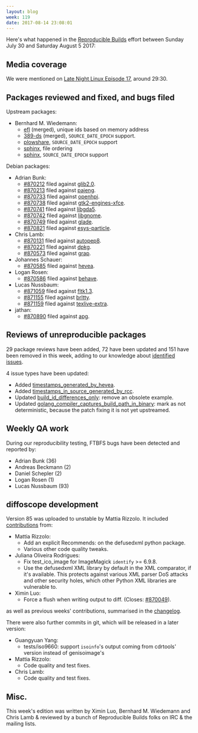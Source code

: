 ```yaml
---
layout: blog
week: 119
date: 2017-08-14 23:08:01
---
```


Here's what happened in the [Reproducible
Builds](https://reproducible-builds.org) effort between Sunday July 30 and
Saturday August 5 2017:


Media coverage
--------------

We were mentioned on [Late Night Linux Episode
17](https://latenightlinux.com/late-night-linux-episode-17/), around 29:30.


Packages reviewed and fixed, and bugs filed
-------------------------------------------

Upstream packages:

* Bernhard M. Wiedemann:
  * [efl](https://phab.enlightenment.org/rEFL4d2117ef2a5344d298dfa7768d01feab0cf86558)
  (merged), unique ids based on memory address
  * [389-ds](https://lists.fedoraproject.org/archives/list/389-devel@lists.fedoraproject.org/thread/RJYESKP3VAHGM5J5W67APFAQPQA6SUY2/)
  (merged), `SOURCE_DATE_EPOCH` support.
  * [plowshare](https://github.com/mcrapet/plowshare/pull/97), `SOURCE_DATE_EPOCH` support
  * [sphinx](https://github.com/sphinx-doc/sphinx/pull/3972), file ordering
  * [sphinx](https://github.com/sphinx-doc/sphinx/pull/3973), `SOURCE_DATE_EPOCH` support

Debian packages:

* Adrian Bunk:
  * [#870212](https://bugs.debian.org/870212) filed against [glib2.0](https://tracker.debian.org/pkg/glib2.0).
  * [#870213](https://bugs.debian.org/870213) filed against [pajeng](https://tracker.debian.org/pkg/pajeng).
  * [#870733](https://bugs.debian.org/870733) filed against [openhpi](https://tracker.debian.org/pkg/openhpi).
  * [#870738](https://bugs.debian.org/870738) filed against [gtk2-engines-xfce](https://tracker.debian.org/pkg/gtk2-engines-xfce).
  * [#870741](https://bugs.debian.org/870741) filed against [libgda5](https://tracker.debian.org/pkg/libgda5).
  * [#870742](https://bugs.debian.org/870742) filed against [libgnome](https://tracker.debian.org/pkg/libgnome).
  * [#870749](https://bugs.debian.org/870749) filed against [glade](https://tracker.debian.org/pkg/glade).
  * [#870821](https://bugs.debian.org/870821) filed against [esys-particle](https://tracker.debian.org/pkg/esys-particle).
* Chris Lamb:
  * [#870131](https://bugs.debian.org/870131) filed against [autopep8](https://tracker.debian.org/pkg/autopep8).
  * [#870221](https://bugs.debian.org/870221) filed against [dpkg](https://tracker.debian.org/pkg/dpkg).
  * [#870573](https://bugs.debian.org/870573) filed against [grap](https://tracker.debian.org/pkg/grap).
* Johannes Schauer:
  * [#870585](https://bugs.debian.org/870585) filed against [hevea](https://tracker.debian.org/pkg/hevea).
* Logan Rosen:
  * [#870586](https://bugs.debian.org/870586) filed against [behave](https://tracker.debian.org/pkg/behave).
* Lucas Nussbaum:
  * [#871059](https://bugs.debian.org/871059) filed against [fltk1.3](https://tracker.debian.org/pkg/fltk1.3).
  * [#871155](https://bugs.debian.org/871155) filed against [brltty](https://tracker.debian.org/pkg/brltty).
  * [#871159](https://bugs.debian.org/871159) filed against [texlive-extra](https://tracker.debian.org/pkg/texlive-extra).
* jathan:
  * [#870890](https://bugs.debian.org/870890) filed against [apg](https://tracker.debian.org/pkg/apg).


Reviews of unreproducible packages
----------------------------------

29 package reviews have been added, 72 have been updated and 151 have been
removed in this week, adding to our knowledge about [identified
issues](https://tests.reproducible-builds.org/debian/index_issues.html).

4 issue types have been updated:

- Added [timestamps_generated_by_hevea](https://tests.reproducible-builds.org/issues/unstable/timestamps_generated_by_hevea_issue.html).
- Added [timestamps_in_source_generated_by_rcc](https://tests.reproducible-builds.org/issues/unstable/timestamps_in_source_generated_by_rcc_issue.html).
- Updated [build_id_differences_only](https://tests.reproducible-builds.org/issues/unstable/build_id_differences_only_issue.html): remove an obsolete example.
- Updated [golang_compiler_captures_build_path_in_binary](https://tests.reproducible-builds.org/issues/unstable/golang_compiler_captures_build_path_in_binary_issue.html): mark as
  not deterministic, because the patch fixing it is not yet upstreamed.


Weekly QA work
--------------

During our reproducibility testing, FTBFS bugs have been detected and reported by:

 - Adrian Bunk (36)
 - Andreas Beckmann (2)
 - Daniel Schepler (2)
 - Logan Rosen (1)
 - Lucas Nussbaum (93)


diffoscope development
----------------------

Version 85 was uploaded to unstable by Mattia Rizzolo. It included [contributions](https://anonscm.debian.org/git/reproducible/diffoscope.git/log/?h=85) from:

- Mattia Rizzolo:
  - Add an explicit Recommends: on the defusedxml python package.
  - Various other code quality tweaks.
- Juliana Oliveira Rodrigues:
  - Fix test_ico_image for ImageMagick `identify` >= 6.9.8.
  - Use the defusedxml XML library by default in the XML comparator, if it's
    available. This protects against various XML parser DoS attacks and other
    security holes, which other Python XML libraries are vulnerable to.
- Ximin Luo:
  - Force a flush when writing output to diff. (Closes: [#870049](https://bugs.debian.org/870049)).

as well as previous weeks' contributions, summarised in the
[changelog](http://metadata.ftp-master.debian.org/changelogs/main/d/diffoscope/diffoscope_85_changelog).

There were also further commits in git, which will be released in a later
version:

- Guangyuan Yang:
  - tests/iso9660: support `isoinfo`'s output coming from cdrtools' version
    instead of genisoimage's
- Mattia Rizzolo:
  - Code quality and test fixes.
- Chris Lamb:
  - Code quality and test fixes.


Misc.
-----

This week's edition was written by Ximin Luo, Bernhard M. Wiedemann and Chris
Lamb & reviewed by a bunch of Reproducible Builds folks on IRC & the mailing
lists.
